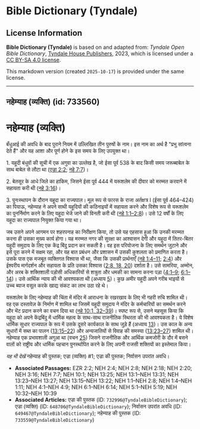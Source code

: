 # Bible Dictionary (Tyndale)

## License Information

**Bible Dictionary (Tyndale)** is based on and adapted from: _Tyndale Open Bible Dictionary_, [Tyndale House Publishers](https://tyndaleopenresources.com/), 2023, which is licensed under a [CC BY-SA 4.0 license](https://creativecommons.org/licenses/by-sa/4.0/legalcode.en).

This markdown version (created `2025-10-17`) is provided under the same license.



--------------------------------

## नहेम्याह (व्यक्ति) (id: 733560)

नहेम्याह (व्यक्ति)
==================

बँधुआई की अवधि के बाद पुराने नियम में उल्लिखित तीन पुरुषों के नाम। इस नाम का अर्थ है "प्रभु सांत्वना देते हैं" और यह आशा और पूर्ण होने के इस समय के लिए उपयुक्त था।

1\. यहूदी बंधुवों की सूची में एक अगुवा का उल्लेख है, जो ईसा पूर्व 538 के बाद किसी समय जरूब्बाबेल के साथ बाबेल से लौटा था ([एज्रा 2:2](https://ref.ly/Ezra2:2); [नहे 7:7](https://ref.ly/Neh7:7))।

2\. बेतसूर के आधे जिले का हाकिम, जिसने ईसा पूर्व 444 में यरूशलेम की दीवार को मरम्मत करवाने में सहायता करी थी ([नहे 3:16](https://ref.ly/Neh3:16))।

3\. पुनःस्थापन के दौरान यहूदा का राज्यपाल। मूल रूप से फारस के राजा अर्तक्षत्र I (ईसा पूर्व 464–424\) का पियाऊ, नहेम्याह ने अपने साथी यहूदियों की कठिनाइयों में सहायता करने और विशेष रूप से यरूशलेम का पुनर्निर्माण करने के लिए यहूदा भेजे जाने की विनती करी थी ([नहे 1:1–2:8](https://ref.ly/Neh1:1-Neh2:8))। उसे 12 वर्षों के लिए यहूदा का राज्यपाल नियुक्त किया गया था।

जब उसने अपने आगमन पर शहरपनाह का निरीक्षण किया, तो उसे यह एहसास हुआ कि उनकी मरम्मत करना ही उसका मुख्य कार्य होगा। यह मरम्मत नगर की सुरक्षा का आश्वासन देगी और यहूदा में तितर\-बितर यहूदी समुदाय के लिए एक केंद्र बिंदु प्रदान कर सकती है। वह इस परियोजना के लिए समर्थन जुटाने और इसे पूरा करने में सक्षम रहा, और यह बात प्रबंधन और प्रशासन में उसकी कुशलता को प्रमाणित करता है। उसके पास एक मजबूत व्यक्तिगत विश्वास भी था, जैसा कि उसकी प्रार्थनाएँ ([नहे 1:4–11](https://ref.ly/Neh1:4-Neh1:11); [2:4](https://ref.ly/Neh2:4)) और ईश्वरीय मार्गदर्शन और सहायता के प्रति उसका विश्वास ([2:8, 18, 20](https://ref.ly/Neh2:8,Neh2:18,Neh2:20)) दर्शाता है। उसे सामरिया, अम्मोन, और अरब के शक्तिशाली पड़ोसी अधिकारियों से शत्रुता और धमकी का सामना करना पड़ा ([4:1–9](https://ref.ly/Neh4:1-Neh4:9); [6:1–14](https://ref.ly/Neh6:1-Neh6:14))। उसे आर्थिक न्याय की भी आवश्यकता थी (अध्याय [5](https://ref.ly/Neh5:1-Neh5:19))। कुछ अमीर यहूदी अपने गरीब भाइयों से उच्च ब्याज वसूल करके खाद्य संकट का लाभ उठा रहे थे।

यरूशलेम के लिए नहेम्याह की चिंता में मंदिर में आराधना के रखरखाव के लिए भी गहरी रुचि शामिल थी। वह एक दस्तावेज़ के निर्माण में शामिल था जिसमें यहूदी समुदाय ने मंदिर के कर्मचारियों का समर्थन करने और भेंट प्रदान करने का वचन दिया था ([नहे 10:1, 32–39](https://ref.ly/Neh10:1,Neh10:32-Neh10:39))। स्पष्ट रूप से, उसने महसूस किया कि यहूदा को अपने केंद्रबिंदु में धार्मिक महत्व के साथ\-साथ राजनीतिक स्थिरता की भी आवश्यकता है। ये विशेष धार्मिक सुधार राज्यपाल के रूप में उसके दूसरे कार्यकाल के साथ जुड़े हैं (अध्याय [13](https://ref.ly/Neh13:1-Neh13:31))। उस काल के अन्य सुधारों में सब्त का पालन ([13:15–22](https://ref.ly/Neh13:15-Neh13:22)) और अन्यजातियों से विवाह की समस्या ([13:23–27](https://ref.ly/Neh13:23-Neh13:27)) शामिल थी। नहेम्याह एक प्रभावशाली अगुआ था (वचन [25](https://ref.ly/Neh13:25)) जिसने राजनीतिक और आर्थिक कमजोरी के दौर में बसने वालों को राष्ट्रीय और धार्मिक पहचान पुनर्स्थापित करने के लिए अपनी राजसी शक्तियों का इस्तेमाल किया।

*यह भी देखें* नहेम्याह की पुस्तक; एज्रा (व्यक्ति) \#1; एज्रा की पुस्तक; निर्वासन उपरांत अवधि।

* **Associated Passages:** EZR 2:2; NEH 2:4; NEH 2:8; NEH 2:18; NEH 2:20; NEH 3:16; NEH 7:7; NEH 10:1; NEH 13:25; NEH 13:1–NEH 13:31; NEH 13:23–NEH 13:27; NEH 13:15–NEH 13:22; NEH 1:1–NEH 2:8; NEH 1:4–NEH 1:11; NEH 4:1–NEH 4:9; NEH 6:1–NEH 6:14; NEH 5:1–NEH 5:19; NEH 10:32–NEH 10:39
* **Associated Articles:** एज्रा की पुस्तक (ID: `732996@TyndaleBibleDictionary`); एज्रा (व्यक्ति) (ID: `648706@TyndaleBibleDictionary`); निर्वासन उपरांत अवधि (ID: `649467@TyndaleBibleDictionary`); नहेम्याह की पुस्तक (ID: `733559@TyndaleBibleDictionary`)

